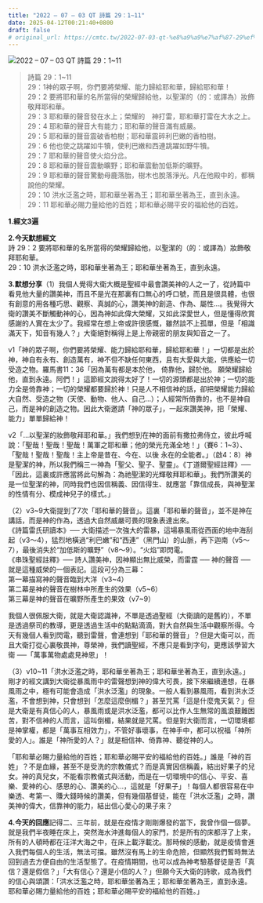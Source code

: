 ```yaml
---
title: "2022 – 07 – 03 QT 詩篇 29：1~11"
date: 2025-04-12T00:21:40+0800
draft: false
# original_url: https://cmtc.tw/2022-07-03-qt-%e8%a9%a9%e7%af%87-29%ef%bc%9a111
---
```


![2022 – 07 – 03 QT 詩篇 29：1\~11](/images/qt.jpg  "2022 – 07 – 03 QT 詩篇 29：1\~11")

> 詩篇 29：1\~11  
> 29：1神的眾子啊，你們要將榮耀、能力歸給耶和華，歸給耶和華！  
> 29：2 要將耶和華的名所當得的榮耀歸給他，以聖潔的（的：或譯為）妝飾敬拜耶和華。  
> 29：3 耶和華的聲音發在水上；榮耀的　神打雷，耶和華打雷在大水之上。  
> 29：4 耶和華的聲音大有能力；耶和華的聲音滿有威嚴。  
> 29：5 耶和華的聲音震破香柏樹；耶和華震碎利巴嫩的香柏樹。  
> 29：6 他也使之跳躍如牛犢，使利巴嫩和西連跳躍如野牛犢。  
> 29：7 耶和華的聲音使火焰分岔。  
> 29：8 耶和華的聲音震動曠野；耶和華震動加低斯的曠野。  
> 29：9 耶和華的聲音驚動母鹿落胎，樹木也脫落淨光。凡在他殿中的，都稱說他的榮耀。  
> 29：10 洪水泛濫之時，耶和華坐著為王；耶和華坐著為王，直到永遠。  
> 29：11 耶和華必賜力量給他的百姓；耶和華必賜平安的福給他的百姓。

**1.經文3遍**

**2.今天默想經文**  
詩 29：2 要將耶和華的名所當得的榮耀歸給他，以聖潔的（的：或譯為）妝飾敬拜耶和華。  
29：10 洪水泛濫之時，耶和華坐著為王；耶和華坐著為王，直到永遠。

**3.默想分享**（1）我個人覺得大衛大概是聖經中最會讚美神的人之一了，從詩篇中看見他大量的讚美神，而且不是光在那裏有口無心的呼口號，而且是很具體，也很有創意的用各種巧思、觀察、真誠的心，讚美神的創造、作為、屬性…。我覺得大衛的讚美不斷觸動神的心，因為神如此偉大榮耀，又如此深愛世人，但是懂得欣賞感謝的人實在太少了。我經常在想上帝或許很感慨，雖然談不上孤單，但是「相識滿天下，知音有幾人？」大衛絕對稱得上是上帝親密的朋友與知音之一了。

v1「神的眾子啊，你們要將榮耀、能力歸給耶和華，歸給耶和華！」一切都是出於神，神自有永有、創造萬有，神不但不缺任何東西，且有大愛與大能，供應給一切受造之物。羅馬書11：36「因為萬有都是本於他， 倚靠他，歸於他。 願榮耀歸給他，直到永遠。阿們！」這節經文說得太好了！一切的源頭都是出於神；一切的能力全是倚靠神；一切的榮耀都要歸於神！只是人不相信神的話，卻把榮耀能力歸給大自然、受造之物（天使、動物、他人、自己…）；人經常所倚靠的，也不是神自己，而是神的創造之物。因此大衛邀請「神的眾子」，一起來讚美神，把「榮耀、能力」單單歸給神！

v2「…以聖潔的妝飾敬拜耶和華。」我們想到在神的面前有撒拉弗侍立，彼此呼喊說：「聖哉！聖哉！聖哉！萬軍之耶和華；他的榮光充滿全地！」（賽6：1\~3）、「聖哉！聖哉！聖哉！主上帝是昔在、今在、以後 永在的全能者。」（啟4：8）神是聖潔的神，所以我們稱三一神為「聖父、聖子、聖靈」。《丁道爾聖經註釋》──「因此，這裏或許應當將此句解為：為祂聖潔的光輝敬拜耶和華」。我們所讚美的是一位聖潔的神，同時我們也因信稱義、因信得生、就應當「靠信成長，與神聖潔的性情有分、模成神兒子的樣式。」

（2）v3\~9大衛提到了7次「耶和華的聲音」。這裏「耶和華的聲音」，並不是神在講話，而是神的作為，透過大自然威嚴可畏的現象表達出來。  
《詩篇雷氏研讀本》── 大衛描述一次強大的雷暴，這場暴風雨從西面的地中海刮起（v3～4），猛烈地橫過“利巴嫩”和“西連”（黑門山）的山脈，再下迦南（v5～7），最後消失於“加低斯的曠野”（v8～9）。“火焰”即閃電。  
《串珠聖經註釋》── 詩人讚美神，因神顯出無比威榮，而雷霆 ── 神的聲音 ── 就是這種威榮的一個表記。這段可分為三幕：  
第一幕描寫神的聲音臨到大洋（v3\~4）  
第二幕是神的聲音在樹林中所產生的效果（v5\~6）  
第三幕是神的聲音在曠野所產生的果效（v7\~9）

我個人很佩服大衛，就是大衛認識神，不單是透過聖經（大衛讀的是舊約），不單是透過祭司的教導，更是透過生活中的點點滴滴，對大自然與生活中觀察所得。今天有幾個人看到閃電，聽到雷聲，會連想到「耶和華的聲音」？但是大衛可以，而且大衛打從心裏敬畏神，尊榮神，我們讀聖經，不應只是看到字句，更應該學習大衛 ──「萬事萬物處處見神恩」！

（3）v10\~11「洪水泛濫之時，耶和華坐著為王；耶和華坐著為王，直到永遠。」剛才的經文講到大衛從暴風雨中的雷聲想到神的偉大可畏，接下來繼續連想，在暴風雨之中，極有可能會造成「洪水泛濫」的現象。一般人看到暴風雨，看到洪水泛濫，不會想到神，只會想到「怎麼這麼倒楣？」甚至咒罵「這是什麼鬼天氣？」但是大衛是有真信心的人，暴風雨或是洪水泛濫，都可以比作人生無常的風浪艱難困苦，對不信神的人而言，這叫倒楣，結果就是咒罵。但是對大衛而言，一切環境都是神掌權，都是「萬事互相效力」，不管好事壞事，在神手中，都可以祝福「神所愛的人」。誰是「神所愛的人？」就是相信神、倚靠神、聽從神的人。

「耶和華必賜力量給他的百姓；耶和華必賜平安的福給他的百姓。」誰是「神的百姓」？不是血緣，甚至不是受洗的宗教儀式？而是真實因信稱義，結出好果子的兒女。神的真兒女，不能看宗教儀式與活動，而是在一切環境中的信心、平安、喜樂、愛神的心、感恩的心、讚美的心…，這就是「好果子」！每個人都很容易在中樂透、考第一、賺大錢時候的讚美，但有幾個基督徒，能在「洪水泛濫」之時，讚美神的偉大，信靠神的能力，結出信心愛心的果子來？

**4.今天的回應**記得二、三年前，就是在疫情才剛剛爆發的當下，我曾作個一個夢。就是我們半夜睡在床上，突然海水沖進每個人的家門，於是所有的床都浮了上來，所有的人頓時都在汪洋大海之中，在床上載浮載沈。那時候的感動，就是疫情會進入我們每個人的生活，無法可擋。雖然沒有馬上的生命危險，但顯然我們暫時無法回到過去方便自由的生活型態了。在疫情期間，也可以成為神考驗基督徒是否「真信？還是假信？」「大有信心？還是小信的人？」但願今天大衛的詩歌，成為我們的信心與頌讚：「洪水泛濫之時，耶和華坐著為王；耶和華坐著為王，直到永遠。耶和華必賜力量給他的百姓；耶和華必賜平安的福給他的百姓。」
